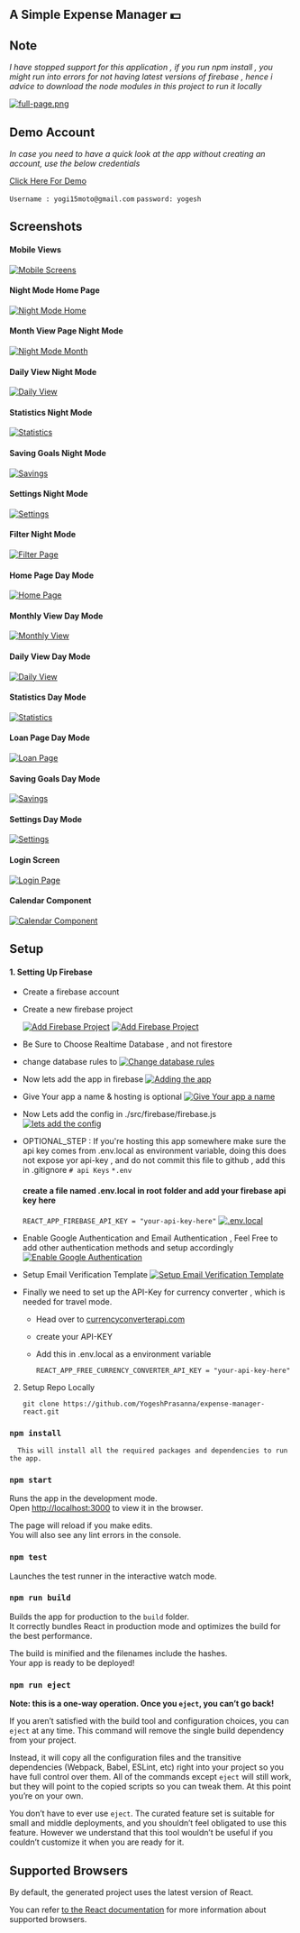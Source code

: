 ## A Simple Expense Manager 💵

## Note

*_I have stopped support for this application , if you run npm install , you might run into errors for not having latest versions of firebase , hence i advice to download the node modules in this project to run it locally_*

[![full-page.png](https://i.postimg.cc/3RSh2xCS/full-page.png)](https://sad-shirley-6ef62f.netlify.app/)

## Demo Account

*_In case you need to have a quick look at the app without creating an account, use the below credentials_*

[Click Here For Demo](https://sad-shirley-6ef62f.netlify.com/)

`Username : yogi15moto@gmail.com`
`password: yogesh`

## Screenshots

#### Mobile Views
[![Mobile Screens](https://i.postimg.cc/c1jZTXVX/mobile-Views.png)](https://sad-shirley-6ef62f.netlify.com/)

#### Night Mode Home Page
[![Night Mode Home](https://i.postimg.cc/mZVBMTwf/Home1.png)](https://sad-shirley-6ef62f.netlify.com/)

#### Month View Page Night Mode
[![Night Mode Month](https://i.postimg.cc/jqvn50nC/MONTHLY-NIGHT-MODE.png)](https://sad-shirley-6ef62f.netlify.com/)

#### Daily View Night Mode
[![Daily View](https://i.postimg.cc/BQQDcQfx/DAILY-NIGHT-MODE.png)](https://sad-shirley-6ef62f.netlify.com/)

#### Statistics Night Mode
[![Statistics](https://i.postimg.cc/1tm5hXHB/STATISTICS-NIGHT-MODE2.png)](https://sad-shirley-6ef62f.netlify.com/)

#### Saving Goals Night Mode
[![Savings](https://i.postimg.cc/WbBNpX8h/SAVINGS-NIGHT-MODE.png)](https://sad-shirley-6ef62f.netlify.com/)

#### Settings Night Mode
[![Settings](https://i.postimg.cc/CLBMVWj3/SETTINGS-NIGHT-MODE.png)](https://sad-shirley-6ef62f.netlify.com/)

#### Filter Night Mode
[![Filter Page](https://i.postimg.cc/kM2rDJ8Y/FILTER-NIGHT-MODE.png)](https://sad-shirley-6ef62f.netlify.com/)

#### Home Page Day Mode
[![Home Page](https://i.postimg.cc/25XXmXdt/HOMEDAY4.png)](https://sad-shirley-6ef62f.netlify.com/)

#### Monthly View Day Mode
[![Monthly View](https://i.postimg.cc/qqmNZyH2/MONTH-VIEW-DAY.png)](https://sad-shirley-6ef62f.netlify.com/)

#### Daily View Day Mode
[![Daily View](https://i.postimg.cc/cCT3yPwg/DAILY-DAY-MODE.png)](https://sad-shirley-6ef62f.netlify.com/)

#### Statistics Day Mode
[![Statistics](https://i.postimg.cc/Wz43rzqz/STATISTICS-DAY-MODE.png)](https://sad-shirley-6ef62f.netlify.com/)

#### Loan Page Day Mode
[![Loan Page](https://s25.postimg.cc/s16nf3kxb/loan.png)](https://sad-shirley-6ef62f.netlify.com/)

#### Saving Goals Day Mode
[![Savings](https://i.postimg.cc/fRYwVmq5/SAVINGS-DAY-MODE.png)](https://sad-shirley-6ef62f.netlify.com/)

#### Settings Day Mode
[![Settings](https://i.postimg.cc/59k9TxF5/SETTINGS-DAY-MODE.png)](https://sad-shirley-6ef62f.netlify.com/)

#### Login Screen
[![Login Page](https://s25.postimg.cc/jvolgx1tb/login.png)](https://sad-shirley-6ef62f.netlify.com/)

#### Calendar Component
[![Calendar Component](https://i.postimg.cc/DyZ1TZnM/calendar-component.png)](https://sad-shirley-6ef62f.netlify.com/)

## Setup

#### 1. Setting Up Firebase 
- Create a firebase account

- Create a new firebase project 

  [![Add Firebase Project](https://i.postimg.cc/TwvMnjTk/add-Firebase.png)](https://i.postimg.cc/TwvMnjTk/add-Firebase.png)
  [![Add Firebase Project](https://i.postimg.cc/fL74C3LM/add-project.png)](https://i.postimg.cc/fL74C3LM/add-project.png)
  
- Be Sure to Choose Realtime Database , and not firestore

- change database rules to 
  [![Change database rules](https://i.postimg.cc/3N3scK4m/firebase-database-rules.png)](https://i.postimg.cc/3N3scK4m/firebase-database-rules.png)
  
- Now lets add the app in firebase
  [![Adding the app](https://i.postimg.cc/x15nGjnk/add-app1.png)](https://i.postimg.cc/x15nGjnk/add-app1.png)
  
- Give Your app a name & hosting is optional
  [![Give Your app a name](https://i.postimg.cc/9MR2jGTT/adding-firebase1.png)](https://i.postimg.cc/9MR2jGTT/adding-firebase1.png)
  
- Now Lets add the config in ./src/firebase/firebase.js
  [![lets add the config](https://i.postimg.cc/LXcp4nBW/adding-firebase2.png)](https://i.postimg.cc/LXcp4nBW/adding-firebase2.png)
  
- OPTIONAL_STEP : If you're hosting this app somewhere make sure the api key comes from .env.local as environment variable, doing this does not expose yor api-key , and do not commit this file to github , add this in .gitignore 
    `# api Keys`
    `*.env`
 
    #### create a file named .env.local in root folder and add your firebase api key here
    
     `REACT_APP_FIREBASE_API_KEY = "your-api-key-here"`
     [![.env.local](https://i.postimg.cc/fLZcGv1q/env-local.png)](https://i.postimg.cc/fLZcGv1q/env-local.png)
  
- Enable Google Authentication and Email Authentication , Feel Free to add other authentication methods and setup accordingly
  [![Enable Google Authentication](https://i.postimg.cc/593dFFT3/firebase-enable-auth-methods.png)](https://i.postimg.cc/593dFFT3/firebase-enable-auth-methods.png)
  
- Setup Email Verification Template
  [![Setup Email Verification Template](https://i.postimg.cc/pXLNQLtt/firebase-setup-firebase-email-verification-templates.png)](https://i.postimg.cc/pXLNQLtt/firebase-setup-firebase-email-verification-templates.png)
  
- Finally we need to set up the API-Key for currency converter , which is needed for travel mode.
    - Head over to [currencyconverterapi.com](https://free.currencyconverterapi.com/)
    - create your API-KEY 
    - Add this in .env.local as a environment variable
    
        `REACT_APP_FREE_CURRENCY_CONVERTER_API_KEY = "your-api-key-here"`
  
 2. Setup Repo Locally
 
    `git clone https://github.com/YogeshPrasanna/expense-manager-react.git`

### `npm install`

      This will install all the required packages and dependencies to run the app.

### `npm start`

  Runs the app in the development mode.<br>
  Open [http://localhost:3000](http://localhost:3000) to view it in the browser.

  The page will reload if you make edits.<br>
  You will also see any lint errors in the console.

### `npm test`

Launches the test runner in the interactive watch mode.<br>

### `npm run build`

Builds the app for production to the `build` folder.<br>
It correctly bundles React in production mode and optimizes the build for the best performance.

The build is minified and the filenames include the hashes.<br>
Your app is ready to be deployed!

### `npm run eject`

**Note: this is a one-way operation. Once you `eject`, you can’t go back!**

If you aren’t satisfied with the build tool and configuration choices, you can `eject` at any time. This command will remove the single build dependency from your project.

Instead, it will copy all the configuration files and the transitive dependencies (Webpack, Babel, ESLint, etc) right into your project so you have full control over them. All of the commands except `eject` will still work, but they will point to the copied scripts so you can tweak them. At this point you’re on your own.

You don’t have to ever use `eject`. The curated feature set is suitable for small and middle deployments, and you shouldn’t feel obligated to use this feature. However we understand that this tool wouldn’t be useful if you couldn’t customize it when you are ready for it.

## Supported Browsers

By default, the generated project uses the latest version of React.

You can refer [to the React documentation](https://reactjs.org/docs/react-dom.html#browser-support) for more information about supported browsers.

